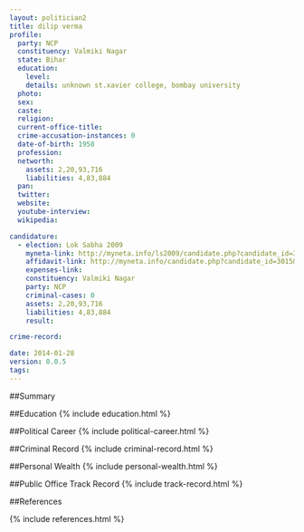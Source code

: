```yaml
---
layout: politician2
title: dilip verma
profile: 
  party: NCP
  constituency: Valmiki Nagar
  state: Bihar
  education: 
    level: 
    details: unknown st.xavier college, bombay university
  photo: 
  sex: 
  caste: 
  religion: 
  current-office-title: 
  crime-accusation-instances: 0
  date-of-birth: 1958
  profession: 
  networth: 
    assets: 2,20,93,716
    liabilities: 4,83,884
  pan: 
  twitter: 
  website: 
  youtube-interview: 
  wikipedia: 

candidature: 
  - election: Lok Sabha 2009
    myneta-link: http://myneta.info/ls2009/candidate.php?candidate_id=3015
    affidavit-link: http://myneta.info/candidate.php?candidate_id=3015&scan=original
    expenses-link: 
    constituency: Valmiki Nagar 
    party: NCP
    criminal-cases: 0
    assets: 2,20,93,716
    liabilities: 4,83,884
    result:  

crime-record: 

date: 2014-01-28
version: 0.0.5
tags: 
---
```

##Summary


##Education
{% include education.html %}


##Political Career
{% include political-career.html %}


##Criminal Record
{% include criminal-record.html %}


##Personal Wealth
{% include personal-wealth.html %}


##Public Office Track Record
{% include track-record.html %}


##References


{% include references.html %}